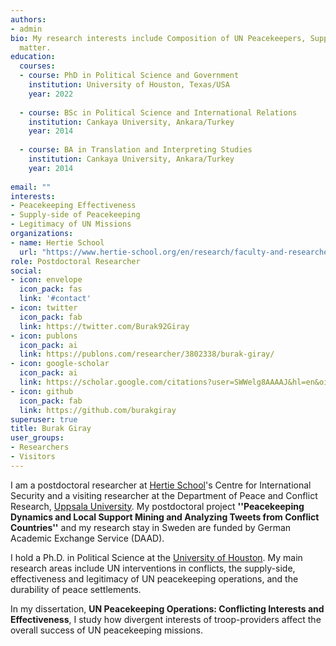 ```yaml
---
authors:
- admin
bio: My research interests include Composition of UN Peacekeepers, Supply-side of Peacekeeping, Peace Settlements
  matter.
education:
  courses:
  - course: PhD in Political Science and Government
    institution: University of Houston, Texas/USA
    year: 2022
    
  - course: BSc in Political Science and International Relations
    institution: Cankaya University, Ankara/Turkey
    year: 2014
    
  - course: BA in Translation and Interpreting Studies
    institution: Cankaya University, Ankara/Turkey
    year: 2014
    
email: ""
interests:
- Peacekeeping Effectiveness
- Supply-side of Peacekeeping
- Legitimacy of UN Missions
organizations:
- name: Hertie School
  url: "https://www.hertie-school.org/en/research/faculty-and-researchers/profile/person/giray"
role: Postdoctoral Researcher
social:
- icon: envelope
  icon_pack: fas
  link: '#contact'
- icon: twitter
  icon_pack: fab
  link: https://twitter.com/Burak92Giray
- icon: publons
  icon_pack: ai
  link: https://publons.com/researcher/3802338/burak-giray/
- icon: google-scholar
  icon_pack: ai
  link: https://scholar.google.com/citations?user=SWWelg8AAAAJ&hl=en&oi=sra
- icon: github
  icon_pack: fab
  link: https://github.com/burakgiray
superuser: true
title: Burak Giray
user_groups:
- Researchers
- Visitors
---
```





I am a postdoctoral researcher at [Hertie School](https://www.hertie-school.org/en/research/faculty-and-researchers/profile/person/giray)'s Centre for International Security and a visiting researcher at the Department of Peace and Conflict Research, [Uppsala University](https://www.katalog.uu.se/profile/?id=N23-371). My postdoctoral project **''Peacekeeping Dynamics and Local Support Mining and Analyzing Tweets from Conflict Countries''** and my research stay in Sweden are funded by German Academic Exchange Service (DAAD). 

I hold a Ph.D. in Political Science at the [University of Houston](https://www.uh.edu/class/political-science/graduate/job-candidates/). My main research areas include UN interventions in conflicts, the supply-side, effectiveness and legitimacy of UN peacekeeping operations, and the durability of peace settlements. 

In my dissertation, **UN Peacekeeping Operations: Conflicting Interests and Effectiveness**, I study how divergent interests of troop-providers affect the overall success of UN peacekeeping missions.




